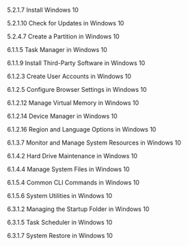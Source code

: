 5.2.1.7 Install Windows 10

5.2.1.10 Check for Updates in Windows 10

5.2.4.7 Create a Partition in Windows 10

6.1.1.5 Task Manager in Windows 10

6.1.1.9 Install Third-Party Software in Windows 10

6.1.2.3 Create User Accounts in Windows 10

6.1.2.5 Configure Browser Settings in Windows 10

6.1.2.12 Manage Virtual Memory in Windows 10

6.1.2.14 Device Manager in Windows 10

6.1.2.16 Region and Language Options in Windows 10

6.1.3.7 Monitor and Manage System Resources in Windows 10

6.1.4.2 Hard Drive Maintenance in Windows 10

6.1.4.4 Manage System Files in Windows 10

6.1.5.4 Common CLI Commands in Windows 10

6.1.5.6 System Utilities in Windows 10

6.3.1.2 Managing the Startup Folder in Windows 10

6.3.1.5 Task Scheduler in Windows 10

6.3.1.7 System Restore in Windows 10
